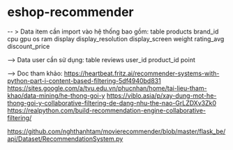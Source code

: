 # eshop-recommender

-- > Data item cần import vào hệ thống bao gồm: table products
brand_id
cpu
gpu
os
ram
display
display_resolution
display_screen
weight
rating_avg
discount_price

--> Data user cần sử dụng: table reviews
user_id
product_id
point

--> Doc tham khảo:
https://heartbeat.fritz.ai/recommender-systems-with-python-part-i-content-based-filtering-5df4940bd831
https://sites.google.com/a/tvu.edu.vn/phucnhan/home/tai-lieu-tham-khao/data-mining/he-thong-goi-y
https://viblo.asia/p/xay-dung-mot-he-thong-goi-y-collaborative-filtering-de-dang-nhu-the-nao-GrLZDXv3Zk0
https://realpython.com/build-recommendation-engine-collaborative-filtering/



https://github.com/nghthanhtam/movierecommender/blob/master/flask_be/api/Dataset/RecommendationSystem.py
